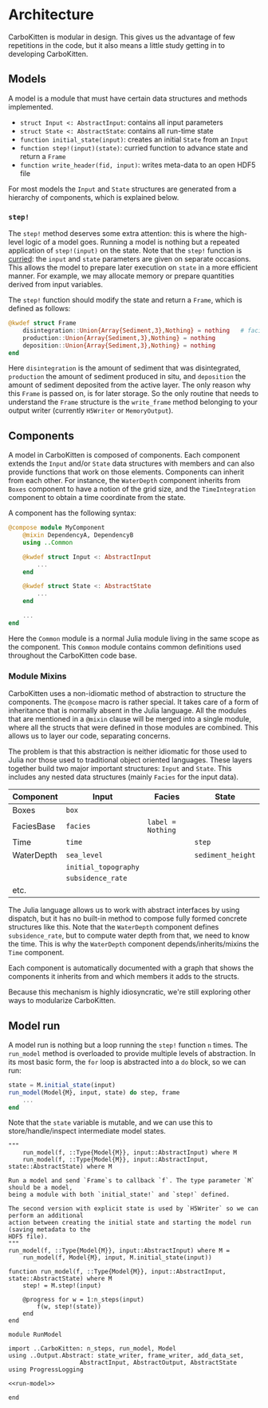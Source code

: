 # Architecture

CarboKitten is modular in design. This gives us the advantage of few repetitions in the code, but it also means a little study getting in to developing CarboKitten.

## Models

A model is a module that must have certain data structures and methods implemented.

- `struct Input <: AbstractInput`: contains all input parameters
- `struct State <: AbstractState`: contains all run-time state
- `function initial_state(input)`: creates an initial `State` from an `Input`
- `function step!(input)(state)`: curried function to advance state and return a `Frame`
- `function write_header(fid, input)`: writes meta-data to an open HDF5 file

For most models the `Input` and `State` structures are generated from a hierarchy of components, which is explained below.

### `step!`

The `step!` method deserves some extra attention: this is where the high-level logic of a model goes. Running a model is nothing but a repeated application of `step!(input)` on the state. Note that the `step!` function is [curried](https://en.wikipedia.org/wiki/Currying): the `input` and `state` parameters are given on separate occasions. This allows the model to prepare later execution on `state` in a more efficient manner. For example, we may allocate memory or prepare quantities derived from input variables.

The `step!` function should modify the state and return a `Frame`, which is defined as follows:

```julia
@kwdef struct Frame
    disintegration::Union{Array{Sediment,3},Nothing} = nothing   # facies, x, y
    production::Union{Array{Sediment,3},Nothing} = nothing
    deposition::Union{Array{Sediment,3},Nothing} = nothing
end
```

Here `disintegration` is the amount of sediment that was disintegrated, `production` the amount of sediment produced in situ, and `deposition` the amount of sediment deposited from the active layer. The only reason why this `Frame` is passed on, is for later storage. So the only routine that needs to understand the `Frame` structure is the `write_frame` method belonging to your output writer (currently `H5Writer` or `MemoryOutput`).

## Components

A model in CarboKitten is composed of components. Each component extends the `Input` and/or `State` data structures with members and can also provide functions that work on those elements. Components can inherit from each other. For instance, the `WaterDepth` component inherits from `Boxes` component to have a notion of the grid size, and the `TimeIntegration` component to obtain a time coordinate from the state.

A component has the following syntax:

```julia
@compose module MyComponent
    @mixin DependencyA, DependencyB
    using ..Common

    @kwdef struct Input <: AbstractInput
        ...
    end

    @kwdef struct State <: AbstractState
        ...
    end

    ...
end
```

Here the `Common` module is a normal Julia module living in the same scope as the component. This `Common` module contains common definitions used throughout the CarboKitten code base.

### Module Mixins

CarboKitten uses a non-idiomatic method of abstraction to structure the components. The `@compose` macro is rather special. It takes care of a form of inheritance that is normally absent in the Julia language. All the modules that are mentioned in a `@mixin` clause will be merged into a single module, where all the structs that were defined in those modules are combined. This allows us to layer our code, separating concerns.

The problem is that this abstraction is neither idiomatic for those used to Julia nor those used to traditional object oriented languages. These layers together build two major important structures: `Input` and `State`. This includes any nested data structures (mainly `Facies` for the input data).

| Component  | Input                | Facies            | State             |
| ---------- | -------------------- | ----------------- | ----------------- |
| Boxes      | `box`                |                   |                   |
| FaciesBase | `facies`             | `label = Nothing` |                   |
| Time       | `time`               |                   | `step`            |
| WaterDepth | `sea_level`          |                   | `sediment_height` |
|            | `initial_topography` |                   |                   |
|            | `subsidence_rate`    |                   |                   |
| etc.       |                      |                   |                   |

The Julia language allows us to work with abstract interfaces by using dispatch, but it has no built-in method to compose fully formed concrete structures like this. Note that the `WaterDepth` component defines `subsidence_rate`, but to compute water depth from that, we need to know the time. This is why the `WaterDepth` component depends/inherits/mixins the `Time` component.

Each component is automatically documented with a graph that shows the components it inherits from and which members it adds to the structs.

Because this mechanism is highly idiosyncratic, we're still exploring other ways to modularize CarboKitten.

## Model run
A model run is nothing but a loop running the `step!` function `n` times. The `run_model` method is overloaded to provide multiple levels of abstraction. In its most basic form, the `for` loop is abstracted into a `do` block, so we can run:

```julia
state = M.initial_state(input)
run_model(Model{M}, input, state) do step, frame
    ...
end
```

Note that the `state` variable is mutable, and we can use this to store/handle/inspect intermediate model states.

``` {.julia #run-model}
"""
    run_model(f, ::Type{Model{M}}, input::AbstractInput) where M
    run_model(f, ::Type{Model{M}}, input::AbstractInput, state::AbstractState) where M

Run a model and send `Frame`s to callback `f`. The type parameter `M` should be a model,
being a module with both `initial_state!` and `step!` defined.

The second version with explicit state is used by `H5Writer` so we can perform an additional
action between creating the initial state and starting the model run (saving metadata to the
HDF5 file).
"""
run_model(f, ::Type{Model{M}}, input::AbstractInput) where M =
    run_model(f, Model{M}, input, M.initial_state(input))

function run_model(f, ::Type{Model{M}}, input::AbstractInput, state::AbstractState) where M
    step! = M.step!(input)

    @progress for w = 1:n_steps(input)
        f(w, step!(state))
    end
end
```

``` {.julia file=src/RunModel.jl}
module RunModel

import ..CarboKitten: n_steps, run_model, Model
using ..Output.Abstract: state_writer, frame_writer, add_data_set,
                    AbstractInput, AbstractOutput, AbstractState
using ProgressLogging

<<run-model>>

end
```
